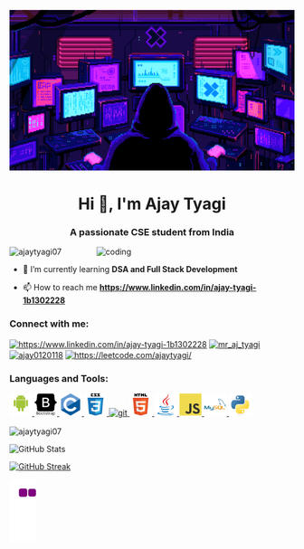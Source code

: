 ![logo](https://github.com/ajaytyagi07/ajaytyagi07/blob/main/banner.png)
<h1 align="center">Hi 👋, I'm Ajay Tyagi</h1>
<h3 align="center">A passionate CSE student from India</h3>

<img align="right" alt="coding" width="350" src="https://media.tenor.com/whgQwNlVvNkAAAAi/xero-code.gif">

<p align="left"> <img src="https://komarev.com/ghpvc/?username=ajaytyagi07&label=Profile%20views&color=0e75b6&style=flat" alt="ajaytyagi07" /> </p>

- 🌱 I’m currently learning **DSA and Full Stack Development**

- 📫 How to reach me **https://www.linkedin.com/in/ajay-tyagi-1b1302228**

<h3 align="left">Connect with me:</h3>
<p align="left">
<a href="https://www.linkedin.com/in/ajay-tyagi-1b1302228" target="blank"><img align="center" src="https://raw.githubusercontent.com/rahuldkjain/github-profile-readme-generator/master/src/images/icons/Social/linked-in-alt.svg" alt="https://www.linkedin.com/in/ajay-tyagi-1b1302228" height="30" width="40" /></a>
<a href="https://instagram.com/mr_aj_tyagi" target="blank"><img align="center" src="https://raw.githubusercontent.com/rahuldkjain/github-profile-readme-generator/master/src/images/icons/Social/instagram.svg" alt="mr_aj_tyagi" height="30" width="40" /></a>
<a href="https://www.hackerrank.com/ajay0120118" target="blank"><img align="center" src="https://raw.githubusercontent.com/rahuldkjain/github-profile-readme-generator/master/src/images/icons/Social/hackerrank.svg" alt="ajay0120118" height="30" width="40" /></a>
<a href="https://leetcode.com/ajaytyagi/" target="blank"><img align="center" src="https://raw.githubusercontent.com/rahuldkjain/github-profile-readme-generator/master/src/images/icons/Social/leet-code.svg" alt="https://leetcode.com/ajaytyagi/" height="30" width="40" /></a>
</p>

<h3 align="left">Languages and Tools:</h3>
<p align="left"> <a href="https://developer.android.com" target="_blank" rel="noreferrer"> <img src="https://raw.githubusercontent.com/devicons/devicon/master/icons/android/android-original-wordmark.svg" alt="android" width="40" height="40"/> </a> <a href="https://getbootstrap.com" target="_blank" rel="noreferrer"> <img src="https://raw.githubusercontent.com/devicons/devicon/master/icons/bootstrap/bootstrap-plain-wordmark.svg" alt="bootstrap" width="40" height="40"/> </a> <a href="https://www.cprogramming.com/" target="_blank" rel="noreferrer"> <img src="https://raw.githubusercontent.com/devicons/devicon/master/icons/c/c-original.svg" alt="c" width="40" height="40"/> </a> <a href="https://www.w3schools.com/css/" target="_blank" rel="noreferrer"> <img src="https://raw.githubusercontent.com/devicons/devicon/master/icons/css3/css3-original-wordmark.svg" alt="css3" width="40" height="40"/> </a> <a href="https://git-scm.com/" target="_blank" rel="noreferrer"> <img src="https://www.vectorlogo.zone/logos/git-scm/git-scm-icon.svg" alt="git" width="40" height="40"/> </a> <a href="https://www.w3.org/html/" target="_blank" rel="noreferrer"> <img src="https://raw.githubusercontent.com/devicons/devicon/master/icons/html5/html5-original-wordmark.svg" alt="html5" width="40" height="40"/> </a> <a href="https://www.java.com" target="_blank" rel="noreferrer"> <img src="https://raw.githubusercontent.com/devicons/devicon/master/icons/java/java-original.svg" alt="java" width="40" height="40"/> </a><a href="https://developer.mozilla.org/en-US/docs/Web/JavaScript" target="_blank" rel="noreferrer"> <img src="https://raw.githubusercontent.com/devicons/devicon/master/icons/javascript/javascript-original.svg" alt="javascript" width="40" height="40"/> </a> <a href="https://www.mysql.com/" target="_blank" rel="noreferrer"> <img src="https://raw.githubusercontent.com/devicons/devicon/master/icons/mysql/mysql-original-wordmark.svg" alt="mysql" width="40" height="40"/> </a> <a href="https://www.python.org" target="_blank" rel="noreferrer"> <img src="https://raw.githubusercontent.com/devicons/devicon/master/icons/python/python-original.svg" alt="python" width="40" height="40"/> </a> </p>



<p><img align="center" src="https://github-readme-stats.vercel.app/api/top-langs?username=ajaytyagi07&theme=radical&show_icons=true&locale=en&layout=compact" alt="ajaytyagi07" /></p>

![GitHub Stats](https://github-readme-stats.vercel.app/api?username=ajaytyagi07&theme=radical)

[![GitHub Streak](https://github-readme-streak-stats.herokuapp.com?user=ajaytyagi07&theme=radical)](https://git.io/streak-stats)

![snake gif](https://github.com/ajaytyagi07/ajaytyagi07/blob/output/github-contribution-grid-snake.gif)

